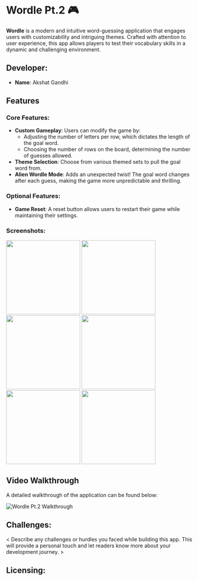 # Wordle Pt.2 🎮

**Wordle** is a modern and intuitive word-guessing application that engages users with customizability and intriguing themes. Crafted with attention to user experience, this app allows players to test their vocabulary skills in a dynamic and challenging environment.

## Developer:
- **Name**: Akshat Gandhi

## Features

### Core Features:
- **Custom Gameplay**: Users can modify the game by:
  - Adjusting the number of letters per row, which dictates the length of the goal word.
  - Choosing the number of rows on the board, determining the number of guesses allowed.
- **Theme Selection**: Choose from various themed sets to pull the goal word from.
- **Alien Wordle Mode**: Adds an unexpected twist! The goal word changes after each guess, making the game more unpredictable and thrilling.

### Optional Features:
- **Game Reset**: A reset button allows users to restart their game while maintaining their settings.

### Screenshots:
<img src="https://drive.google.com/uc?export=view&id=1C5qD9Gws8HP9g7CHTNFkcpx8cJvFYf-x" width="200">

<img src="https://drive.google.com/uc?export=view&id=1Lw017RfBnU_XOuKn-XxX1AyNt3l-OvK3" width="200">

<img src="https://drive.google.com/uc?export=view&id=18D3LVirCH-xTQzWm8425lfEA8ABITJyq" width="200">

<img src="https://drive.google.com/uc?export=view&id=1lpFZIqiG29dOSHgpdD6cfICZ9rUqJCVU" width="200">

<img src="https://drive.google.com/uc?export=view&id=16vm4PpqbhhFDCtalv-PRdtuyAWp2q6OT" width="200">

<img src="https://imgur.com/a/5Ni59N2" width="200">



## Video Walkthrough
A detailed walkthrough of the application can be found below:

![Wordle Pt.2 Walkthrough](//imgur.com/a/ntE8xWN)

## Challenges:
< Describe any challenges or hurdles you faced while building this app. This will provide a personal touch and let readers know more about your development journey. >

## Licensing:
